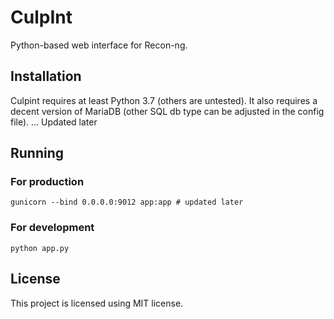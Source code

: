 # CulpInt
Python-based web interface for Recon-ng.
## Installation
Culpint requires at least Python 3.7 (others are untested). It also requires a decent
version of MariaDB (other SQL db type can be adjusted in the config file).
... Updated later
## Running
### For production
```
gunicorn --bind 0.0.0.0:9012 app:app # updated later
```
### For development
```
python app.py
```

## License
This project is licensed using MIT license.
